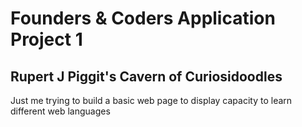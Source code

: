 # Founders & Coders Application Project 1
## Rupert J Piggit's Cavern of Curiosidoodles
Just me trying to build a basic web page to display capacity to learn different web languages